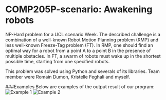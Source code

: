 # COMP205P-scenario: Awakening robots

NP-Hard problem for a UCL scenario Week.
The described challenge is a combination of a well-known Robot Motion Planning problem (RMP) and less well-known Freeze-Tag problem (FT). In RMP, one should find an optimal way for a robot from a point A to a point B in the presence of multiple obstacles. In FT, a swarm of robots must wake up in the shortest possible time, starting from one specified robots.

This problem was solved using Python and severals of its libraries. Team member were Romain Dumon, Kristelle Feghali and myself.

###Examples
Below are examples of the output result of our program:
![Example 1](https://image.ibb.co/mFcR5a/11.png)
![Example 2](https://image.ibb.co/mhDzQa/5.png)

